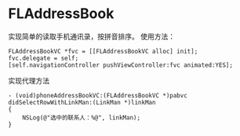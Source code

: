 # FLAddressBook
实现简单的读取手机通讯录，按拼音排序。
使用方法：
```objc
FLAddressBookVC *fvc = [[FLAddressBookVC alloc] init];
fvc.delegate = self;
[self.navigationController pushViewController:fvc animated:YES];
```
实现代理方法
```objc
- (void)phoneAddressBookVC:(FLAddressBookVC *)pabvc didSelectRowWithLinkMan:(LinkMan *)linkMan
{
    NSLog(@"选中的联系人：%@", linkMan);
}
```
